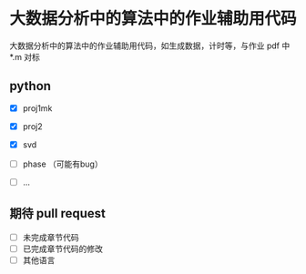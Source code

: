 # 大数据分析中的算法中的作业辅助用代码
大数据分析中的算法中的作业辅助用代码，如生成数据，计时等，与作业 pdf 中 *.m 对标

## python

- [x] proj1mk
- [x] proj2
- [x] svd
- [ ] phase （可能有bug）
- [ ] ...


## 期待 pull request
- [ ] 未完成章节代码
- [ ] 已完成章节代码的修改
- [ ] 其他语言

